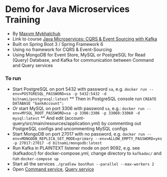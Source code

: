 # Demo for Java Microservices Training

* By [Maxym Mykhalchuk](https://blog.maxym.dp.ua)
* Link to course [Java Microservices: CQRS & Event Sourcing with Kafka](https://ciklum.udemy.com/course/java-microservices-cqrs-event-sourcing-with-kafka/learn/lecture/26302590#overview)
* Built on Spring Boot 3 / Spring Framework 6
* Using no framework for CQRS & Event-Sourcing
* Using MongoDB for Event Store, MySQL or PostgreSQL for Read (Query) Database, and Kafka for communication between Command and Query services

### To run
* Start PostgreSQL on port 5432 with password `sa`, e.g. `docker run --env=POSTGRESQL_PASSWORD=sa -p 5432:5432 -d bitnami/postgresql:latest`
** Then in PostgreSQL console run `CREATE DATABASE "bankAccount";`
* _Or_ start MySQL on port 3306 with password `sa`, e.g.: `docker run --env=MYSQL_ROOT_PASSWORD=sa -p 3306:3306 -p 33060:33060 -d mysql:latest`
** And edit (account-query/src/main/resources/application.yml) by commenting out PostgreSQL configs and uncommenting MySQL configs
* Start MongoDB on port 27017 with no password, e.g. `docker run --env=MONGODB_REPLICA_SET_MODE=primary --env=ALLOW_EMPTY_PASSWORD=yes -p 27017:27017 -d bitnami/mongodb:latest`
* Run Kafka in PLAINTEXT listener mode on port 9092, e.g. see (kafkadoc/) for docker-compose.yml,  change directory to `kafkadoc/` and run `docker-compose up`
* Start all the services `./gradlew bootRun --parallel --max-workers 2`
* Open [Command service](http://localhost:8081/swagger-ui.html), [Query service](http://localhost:8082/swagger-ui.html)
